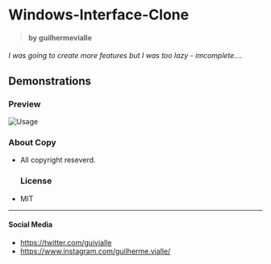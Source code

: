 # Windows-Interface-Clone

> #### by guilhermevialle

*I was going to create more features but I was too lazy - imcomplete....*

## Demonstrations
### Preview

![Usage](https://github.com/guilhermevialle/Windows-Interface-Clone/blob/main/Windows%20Interface/Preview/gif.gif)

   ### About Copy
- All copyright reseverd.

   ### License

- MIT
------------

#### Social Media

- https://twitter.com/guivialle
- https://www.instagram.com/guilherme.vialle/
> 
